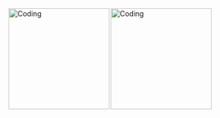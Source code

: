<img align="right" alt="Coding" width="200" src="https://github.com/kamildegerliyurt/kamildegerliyurt/assets/139812195/6f290457-a10a-4c59-a97a-0c691243c358">

<img align="right" alt="Coding" width="200" height="200" src="https://github.com/kamildegerliyurt/kamildegerliyurt/assets/139812195/6f290457-a10a-4c59-a97a-0c691243c358">
